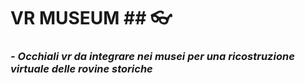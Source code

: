 # __VR MUSEUM__  ## :eyeglasses:

### *- Occhiali vr da integrare nei musei per una ricostruzione virtuale delle rovine storiche*
